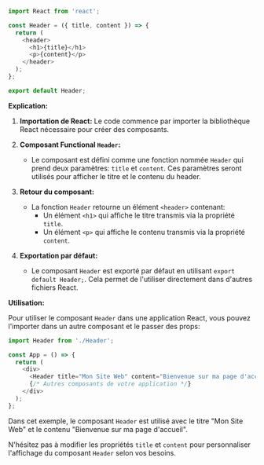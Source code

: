 ```javascript
import React from 'react';

const Header = ({ title, content }) => {
  return (
    <header>
      <h1>{title}</h1>
      <p>{content}</p>
    </header>
  );
};

export default Header;
```

**Explication:**

1. **Importation de React:** Le code commence par importer la bibliothèque React nécessaire pour créer des composants.
2. **Composant Functional `Header`:**
   - Le composant est défini comme une fonction nommée `Header` qui prend deux paramètres: `title` et `content`. Ces paramètres seront utilisés pour afficher le titre et le contenu du header.
3. **Retour du composant:**
   - La fonction `Header` retourne un élément `<header>` contenant:
     - Un élément `<h1>` qui affiche le titre transmis via la propriété `title`.
     - Un élément `<p>` qui affiche le contenu transmis via la propriété `content`.

4. **Exportation par défaut:**
   - Le composant `Header` est exporté par défaut en utilisant `export default Header;`. Cela permet de l'utiliser directement dans d'autres fichiers React.

**Utilisation:**

Pour utiliser le composant `Header` dans une application React, vous pouvez l'importer dans un autre composant et le passer des props:

```javascript
import Header from './Header';

const App = () => {
  return (
    <div>
      <Header title="Mon Site Web" content="Bienvenue sur ma page d'accueil" />
      {/* Autres composants de votre application */}
    </div>
  );
};
```

Dans cet exemple, le composant `Header` est utilisé avec le titre "Mon Site Web" et le contenu "Bienvenue sur ma page d'accueil".

N'hésitez pas à modifier les propriétés `title` et `content` pour personnaliser l'affichage du composant `Header` selon vos besoins.
